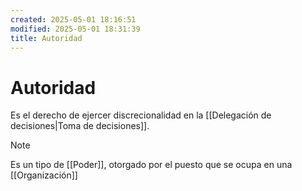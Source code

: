 ```yaml
---
created: 2025-05-01 18:16:51
modified: 2025-05-01 18:31:39
title: Autoridad
---
```


# Autoridad

Es el derecho de ejercer discrecionalidad en la [[Delegación de decisiones|Toma de decisiones]].

> [!note]
> Es un tipo de [[Poder]], otorgado por el puesto que se ocupa en una [[Organización]]
